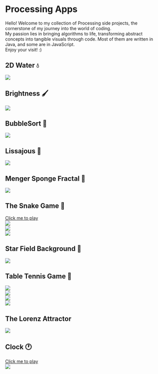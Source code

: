 # Processing Apps
Hello! Welcome to my collection of Processing side projects, the cornerstone of my journey into the world of coding.  
My passion lies in bringing algorithms to life, transforming abstract concepts into tangible visuals through code.
Most of them are written in Java, and some are in JavaScript.  
Enjoy your visit! :)

## 2D Water 💧
![](https://github.com/Shanda1020/Processing/blob/master/2D_Water/2D_water.JPG?raw=true)  
  
## Brightness 🖌️
![](https://github.com/Shanda1020/Processing/blob/master/Brightness/sketch_Brightness.JPG?raw=true)  
  
## BubbleSort 🌸
![](https://github.com/Shanda1020/Processing/blob/master/BubbleSort/Sorting.JPG?raw=true)  
  
## Lissajous 💠
![](https://github.com/Shanda1020/Processing/blob/master/Lissajous/lissajous.gif?raw=true)   
    
## Menger Sponge Fractal 🧽
![](https://github.com/Shanda1020/Processing/blob/master/Menger_Sponge_Fractal/Memger_Sponge.JPG?raw=true)  
  
## The Snake Game 🐍
[Click me to play](https://shanda1020.github.io/Processing/Snake_2_0/index.html)  
![](https://github.com/Shanda1020/Processing/blob/master/Snake_2_0/snake01.JPG?raw=true)  
![](https://github.com/Shanda1020/Processing/blob/master/Snake_2_0/snake02.JPG?raw=true)  
![](https://github.com/Shanda1020/Processing/blob/master/Snake_2_0/snake03.JPG?raw=true)  
   
## Star Field Background 🌠
![](https://github.com/Shanda1020/Processing/blob/master/Starfield/Starfield.JPG?raw=true)
  
## Table Tennis Game 🏓
![](https://github.com/Shanda1020/Processing/blob/master/Table_Tennis/TableTennis_1.JPG?raw=true)  
![](https://github.com/Shanda1020/Processing/blob/master/Table_Tennis/TableTennis_2.JPG?raw=true)  
![](https://github.com/Shanda1020/Processing/blob/master/Table_Tennis/TableTennis_3.JPG?raw=true)  
![](https://github.com/Shanda1020/Processing/blob/master/Table_Tennis/TableTennis_4.JPG?raw=true)  
  
## The Lorenz Attractor
![](https://github.com/Shanda1020/Processing/blob/master/The_Lorenz_Attractor/The_Lorenz_Attractor.JPG?raw=true)  
    
## Clock 🕐
[Click me to play](https://shanda1020.github.io/Processing/clock/index.html)   
![](https://github.com/Shanda1020/Processing/blob/master/clock/clock.JPG?raw=true)  
  

